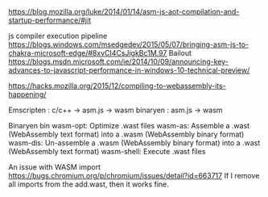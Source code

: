
https://blog.mozilla.org/luke/2014/01/14/asm-js-aot-compilation-and-startup-performance/#jit

js compiler execution pipeline
https://blogs.windows.com/msedgedev/2015/05/07/bringing-asm-js-to-chakra-microsoft-edge/#8xvCI4CsJigkBc1M.97
Bailout
https://blogs.msdn.microsoft.com/ie/2014/10/09/announcing-key-advances-to-javascript-performance-in-windows-10-technical-preview/

https://hacks.mozilla.org/2015/12/compiling-to-webassembly-its-happening/

Emscripten : c/c++ -> asm.js -> wasm
binaryen : asm.js -> wasm

Binaryen bin
wasm-opt: Optimize .wast files
wasm-as: Assemble a .wast (WebAssembly text format) into a .wasm (WebAssembly binary format)
wasm-dis: Un-assemble a .wasm (WebAssembly binary format) into a .wast (WebAssembly text format)
wasm-shell: Execute .wast files 

An issue with WASM import https://bugs.chromium.org/p/chromium/issues/detail?id=663717
If I remove all imports from the add.wast, then it works fine.
